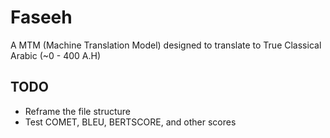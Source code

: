 # Faseeh
A MTM (Machine Translation Model) designed to translate to True Classical Arabic (~0 - 400 A.H)


## TODO
- Reframe the file structure
- Test COMET, BLEU, BERTSCORE, and other scores